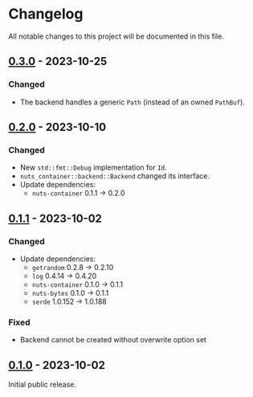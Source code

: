 # Changelog

All notable changes to this project will be documented in this file.

## [0.3.0] - 2023-10-25

### Changed
- The backend handles a generic `Path` (instead of an owned `PathBuf`).

## [0.2.0] - 2023-10-10

### Changed

- New `std::fmt::Debug` implementation for `Id`.
- `nuts_container::backend::Backend` changed its interface.
- Update dependencies:
  * `nuts-container` 0.1.1 -> 0.2.0

## [0.1.1] - 2023-10-02

### Changed
- Update dependencies:
  * `getrandom` 0.2.8 -> 0.2.10
  * `log` 0.4.14 -> 0.4.20
  * `nuts-container` 0.1.0 -> 0.1.1
  * `nuts-bytes` 0.1.0 -> 0.1.1
  * `serde` 1.0.152 -> 1.0.188

### Fixed

- Backend cannot be created without overwrite option set

## [0.1.0] - 2023-10-02

Initial public release.

[0.1.0]: https://github.com/drobin/nuts-directory/tree/v0.1.0
[0.1.1]: https://github.com/drobin/nuts-directory/tree/v0.1.1
[0.2.0]: https://github.com/drobin/nuts-directory/tree/v0.2.0
[0.3.0]: https://github.com/drobin/nuts-directory/tree/v0.3.0
